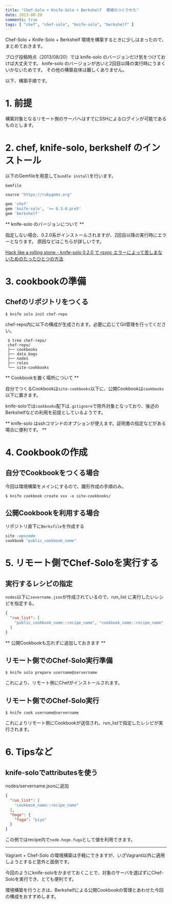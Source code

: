 ```yaml
---
title: "Chef-Solo + Knife-Solo + Berkshelf  環境のつくりかた"
date: 2013-08-20
comments: true
tags: [ "chef", "chef-solo", "knife-solo", "berkshelf" ]
---
```

Chef-Solo + Knife-Solo + Berkshelf 環境を構築するときに少しはまったので、まとめておきます。

ブログ投稿時点（2013/08/20）では knife-solo のバージョンだけ気をつけておけば大丈夫です。
knife-solo のバージョンが古いと2回目以降の実行時にうまくいかないためです。
その他の構築自体は難しくありません。

以下、構築手順です。

# 1. 前提

構築対象となるリモート側のサーバへはすでにSSHによるログインが可能であるものとします。


# 2. chef, knife-solo, berkshelf のインストール

以下のGemfileを用意して`bundle install`を行います。

`Gemfile`

```ruby
source "https://rubygems.org"

gem 'chef'
gem 'knife-solo', '>= 0.3.0.pre5'
gem 'berkshelf'
```

** knife-solo のバージョンについて **

指定しない場合、0.2.0系がインストールされますが、2回目以降の実行時にエラーとなります。
原因などはこちらが詳しいです。

[Hack like a rolling stone - knife-solo 0.2.0 で rsync エラーによって苦しまないためのたったひとつの方法](http://tk0miya.hatenablog.com/entry/2013/04/18/011339)


# 3. cookbookの準備

## Chefのリポジトリをつくる

```console
$ knife solo init chef-repo
```

chef-repo内に以下の構成が生成されます。必要に応じてGit管理を行ってください。

```console
 $ tree chef-repo/
 chef-repo/
 ├── cookbooks
 ├── data_bags
 ├── nodes
 ├── roles
 └── site-cookbooks
```

** Cookbookを置く場所について **

自分でつくるCookbookは`site-cookbooks`以下に、公開Cookbookは`cookbooks`以下に置きます。

knife-soloでは`cookbooks`配下は`.gitignore`で除外対象となっており、後述のBerkshelfなどの利用を前提としているようです。

** knife-solo はsshコマンドのオプションが使えます。証明書の指定などがある場合に便利です。 **


# 4. Cookbookの作成

## 自分でCookbookをつくる場合

今回は環境構築をメインにするので、雛形作成の手順のみ。

```console
$ knife cookbook create xxx -o site-cookbooks/
``` 


## 公開Cookbookを利用する場合

リポジトリ直下に`Berksfile`を作成する

```ruby
site :opscode
cookbook "public_cookbook_name"
```


# 5. リモート側でChef-Soloを実行する

## 実行するレシピの指定

`nodes`以下に`severname.json`が作成されているので、run_list に実行したいレシピを指定する。

```json
{
  "run_list": [
    "public_cookbook_name::recipe_name", "cookbook_name::recipe_name"
  ]
}
```

** 公開Cookbookも忘れずに追加しておきます **


## リモート側でのChef-Solo実行準備

```console
$ knife solo prepare username@servername
```

これにより、リモート側にChefがインストールされます。


## リモート側でのChef-Solo実行

```console
$ knife cook username@servername
```

これによりリモート側にCookbookが送信され、run_listで指定したレシピが実行されます。



# 6. Tipsなど

## knife-soloでattributesを使う

nodes/servername.jsonに追加

```json
{
  "run_list": [
    "cookbook_name::recipe_name"
  ],
  "hoge": {
    "fuga": "piyo"
  }
}
```

この例ではrecipe内で`node.hoge.fuga`として値を利用できます。

---

Vagrant + Chef-Solo の環境構築は手軽にできますが、いざVagrant以外に適用しようとすると意外と面倒です。

今回のようにknife-soloをかませておくことで、対象のサーバを選ばずにChef-Soloを実行でき、とても便利です。

環境構築を行うときは、Berkshelfによる公開Cookbookの管理とあわせた今回の構成をおすすめします。

